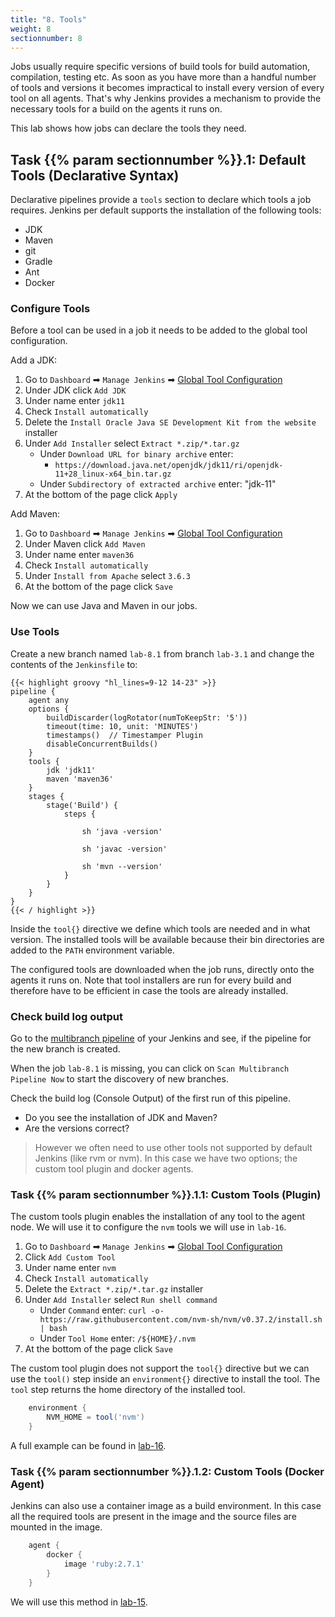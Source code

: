 ```yaml
---
title: "8. Tools"
weight: 8
sectionnumber: 8
---
```


Jobs usually require specific versions of build tools for build automation, compilation, testing etc.
As soon as you have more than a handful number of tools and versions it becomes impractical to install every version of every tool on all agents.
That's why Jenkins provides a mechanism to provide the necessary tools for a build on the agents it runs on.

This lab shows how jobs can declare the tools they need.


## Task {{% param sectionnumber %}}.1: Default Tools (Declarative Syntax)


Declarative pipelines provide a ``tools`` section to declare which
tools a job requires. Jenkins per default supports the installation of the following tools:

* JDK
* Maven
* git
* Gradle
* Ant
* Docker


### Configure Tools

Before a tool can be used in a job it needs to be added to the global tool configuration.

Add a JDK:

1. Go to `Dashboard` ➡ `Manage Jenkins` ➡ [Global Tool Configuration](http://localhost:8080/configureTools/)
1. Under JDK click `Add JDK`
1. Under name enter `jdk11`
1. Check `Install automatically`
1. Delete the `Install Oracle Java SE Development Kit from the website` installer
1. Under `Add Installer` select `Extract *.zip/*.tar.gz`
    * Under `Download URL for binary archive` enter:
      * `https://download.java.net/openjdk/jdk11/ri/openjdk-11+28_linux-x64_bin.tar.gz`
    * Under `Subdirectory of extracted archive` enter: "jdk-11"
1. At the bottom of the page click `Apply`

Add Maven:

1. Go to `Dashboard` ➡ `Manage Jenkins` ➡ [Global Tool Configuration](http://localhost:8080/configureTools/)
1. Under Maven click `Add Maven`
1. Under name enter `maven36`
1. Check `Install automatically`
1. Under `Install from Apache` select `3.6.3`
1. At the bottom of the page click `Save`

Now we can use Java and Maven in our jobs.


### Use Tools

Create a new branch named ``lab-8.1`` from branch ``lab-3.1`` and change the contents of the ``Jenkinsfile`` to:

<!--
```groovy
pipeline {
    agent any // with hosted env use agent { label env.JOB_NAME.split('/')[0] }
```
-->

```
{{< highlight groovy "hl_lines=9-12 14-23" >}}
pipeline {
    agent any
    options {
        buildDiscarder(logRotator(numToKeepStr: '5'))
        timeout(time: 10, unit: 'MINUTES')
        timestamps()  // Timestamper Plugin
        disableConcurrentBuilds()
    }
    tools {
        jdk 'jdk11'
        maven 'maven36'
    }
    stages {
        stage('Build') {
            steps {

                sh 'java -version'

                sh 'javac -version'

                sh 'mvn --version'
            }
        }
    }
}
{{< / highlight >}}
```

Inside the `tool{}` directive we define which tools are needed and in what version. The installed tools will be available because their bin directories are added to the ``PATH`` environment variable.

The configured tools are downloaded when the job runs, directly onto the agents it runs on.
Note that tool installers are run for every build and therefore have to be efficient in case the tools are already installed.


### Check build log output

Go to the [multibranch pipeline](http://localhost:8080/job/techlab/) of your Jenkins and see, if the pipeline for the new branch is created.

When the job `lab-8.1` is missing, you can click on `Scan Multibranch Pipeline Now` to start the discovery of new branches.

Check the build log (Console Output) of the first run of this pipeline.

* Do you see the installation of JDK and Maven?
* Are the versions correct?

> However we often need to use other tools not supported by default Jenkins (like rvm or nvm). In this case we have two options; the custom tool plugin and docker agents.


### Task {{% param sectionnumber %}}.1.1: Custom Tools (Plugin)

The custom tools plugin enables the installation of any tool to the agent node. We will use it to configure the `nvm` tools we will use in `lab-16`.

1. Go to `Dashboard` ➡ `Manage Jenkins` ➡ [Global Tool Configuration](http://localhost:8080/configureTools/)
1. Click `Add Custom Tool`
1. Under name enter `nvm`
1. Check `Install automatically`
1. Delete the `Extract *.zip/*.tar.gz` installer
1. Under `Add Installer` select `Run shell command`
    * Under `Command` enter: `curl -o- https://raw.githubusercontent.com/nvm-sh/nvm/v0.37.2/install.sh | bash`
    * Under `Tool Home` enter: `/${HOME}/.nvm`
1. At the bottom of the page click `Save`

The custom tool plugin does not support the `tool{}` directive but we can use the `tool()` step inside an `environment{}` directive to install the tool. The ``tool`` step returns the home directory of the installed tool.

```groovy
    environment {
        NVM_HOME = tool('nvm')
    }
```

A full example can be found in [lab-16](../16_nodejs/).


### Task {{% param sectionnumber %}}.1.2: Custom Tools (Docker Agent)


Jenkins can also use a container image as a build environment. In this case all the required tools are present in the image and the source files are mounted in the image.

```groovy
    agent {
        docker {
            image 'ruby:2.7.1'
        }
    }
```

We will use this method in [lab-15](../15_ruby/).

